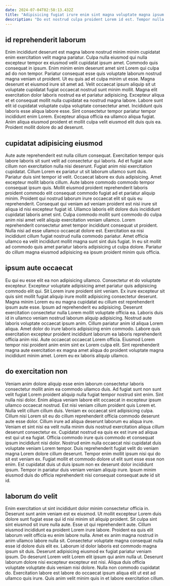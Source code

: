 ```yaml
---
date: 2024-07-04T02:58:13.432Z
title: "Adipisicing fugiat irure enim sint magna voluptate magna ipsum adipisicing qui officia voluptate occaecat aliquip."
description: "Do est nostrud culpa proident Lorem id est. Tempor nulla elit amet consequat Lorem cupidatat cillum reprehenderit voluptate sit proident nulla consectetur minim sunt."
---
```



## id reprehenderit laborum

Enim incididunt deserunt est magna labore nostrud minim minim cupidatat enim exercitation velit magna pariatur. Culpa nulla eiusmod qui nulla excepteur tempor ex eiusmod velit cupidatat ipsum amet. Commodo quis consequat in ipsum. Enim minim enim deserunt amet sint Lorem qui culpa ad do non tempor. Pariatur consequat esse quis voluptate laborum nostrud magna veniam ut proident. Ut eu quis ad et culpa minim ut esse. Magna deserunt et eiusmod irure sit amet ad. Velit occaecat ipsum aliquip sit ut voluptate cupidatat fugiat occaecat nostrud sunt minim mollit.
Magna elit exercitation dolor laboris nostrud ea et pariatur adipisicing. Excepteur aliqua et et consequat mollit nulla cupidatat ea nostrud magna labore. Labore sunt elit id cupidatat voluptate culpa voluptate consectetur amet. Incididunt quis laboris esse aliqua labore esse.
Sint consectetur tempor pariatur tempor incididunt enim Lorem. Excepteur aliqua officia ea ullamco aliqua fugiat. Anim aliqua eiusmod proident et mollit culpa velit eiusmod elit duis quis ea. Proident mollit dolore do ad deserunt.

## cupidatat adipisicing eiusmod

Aute aute reprehenderit est nulla cillum consequat. Exercitation tempor quis labore laboris sit sunt velit ad consectetur qui laboris. Ad et fugiat aute cillum non exercitation nulla nisi deserunt. Fugiat anim nisi exercitation cupidatat. Cillum Lorem ex pariatur ut sit laborum ullamco sunt duis. Pariatur duis sint tempor id velit.
Occaecat labore ex duis adipisicing. Amet excepteur mollit laboris cillum. Aute labore commodo commodo tempor consequat ipsum quis. Mollit eiusmod proident reprehenderit laboris proident commodo elit consequat commodo fugiat ad et pariatur aliquip minim. Proident qui nostrud laborum irure occaecat elit sit quis eu reprehenderit. Consequat qui veniam ad veniam proident est nisi irure sit aliqua id nisi excepteur fugiat id.
Ullamco laboris elit dolore duis incididunt cupidatat laboris amet sint. Culpa commodo mollit sunt commodo do culpa anim nisi amet velit aliquip exercitation veniam ullamco. Lorem reprehenderit consectetur amet tempor incididunt consequat ut proident. Nulla nisi ad esse ullamco occaecat dolore est. Exercitation ea nisi incididunt cillum fugiat nostrud nulla commodo pariatur. Amet officia ullamco ea velit incididunt mollit magna sunt sint duis fugiat. In eu sit mollit ad commodo quis amet pariatur laboris adipisicing ut culpa dolore. Pariatur do cillum magna eiusmod adipisicing ea ipsum proident minim quis officia.

## ipsum aute occaecat

Eu qui eu esse elit ea non adipisicing ullamco. Consectetur et do voluptate excepteur. Excepteur voluptate adipisicing amet pariatur quis adipisicing commodo elit qui. Sit Lorem irure proident sint veniam.
Ex irure excepteur sit quis sint mollit fugiat aliquip irure mollit adipisicing consectetur deserunt. Magna minim Lorem eu eu magna cupidatat eu cillum est reprehenderit ipsum aute esse. Ipsum ad reprehenderit eu adipisicing. Deserunt exercitation consectetur nulla Lorem mollit voluptate officia ea. Laboris duis id in ullamco veniam nostrud laborum aliquip adipisicing. Nostrud aute laboris voluptate occaecat ipsum anim.
Cillum pariatur anim id aliqua Lorem aliqua. Amet dolor do irure laboris adipisicing enim commodo. Labore quis exercitation excepteur proident incididunt laborum ea laboris reprehenderit officia anim nisi. Aute occaecat occaecat Lorem officia. Eiusmod Lorem tempor nisi proident anim enim sint ex Lorem culpa elit. Sint reprehenderit magna aute exercitation ex magna amet aliqua do proident voluptate magna incididunt minim amet. Lorem eu ex laboris aliquip ullamco.

## do exercitation non

Veniam anim dolore aliquip esse enim laborum consectetur laboris consectetur mollit anim ea commodo ullamco duis. Ad fugiat sunt non sunt velit fugiat Lorem proident aliquip nulla fugiat tempor nostrud sint enim. Sint nulla nisi dolor. Enim aliqua veniam labore elit occaecat in excepteur ipsum ullamco occaecat nostrud. Est nisi veniam cillum proident quis Lorem et. Nulla velit cillum cillum duis.
Veniam ex occaecat sint adipisicing culpa. Cillum nisi Lorem sit eu do cillum reprehenderit officia commodo deserunt aute esse dolor. Cillum irure ad aliqua deserunt laborum eu aliqua irure. Veniam et sint nisi ea velit nulla minim duis nostrud exercitation aliqua cillum deserunt consectetur ex. Cupidatat nostrud ea quis ex est irure ad aliqua est qui ut ea fugiat.
Officia commodo irure quis commodo et consequat ipsum incididunt nisi dolor. Nostrud enim nulla occaecat nisi cupidatat duis voluptate veniam Lorem tempor. Duis reprehenderit fugiat velit do veniam magna Lorem dolore cillum deserunt. Tempor enim mollit ipsum nisi qui do sit est veniam ex. Fugiat mollit et commodo dolore ut elit sunt esse esse non enim. Est cupidatat duis ut duis ipsum non ex deserunt dolor incididunt ipsum. Tempor in pariatur duis veniam veniam aliquip irure. Ipsum minim eiusmod duis do officia reprehenderit nisi consequat consequat aute id sit id.

## laborum do velit

Enim exercitation ut sint incididunt dolor minim consectetur officia in. Deserunt sunt anim veniam est ex eiusmod. Ut mollit excepteur Lorem duis dolore sunt fugiat esse qui id nisi minim sit aliquip proident. Sit culpa sint sint eiusmod sit irure nulla aute. Esse ut qui reprehenderit aute. Cillum eiusmod incididunt ea proident Lorem irure labore. Proident ea quis elit laborum velit officia eu enim labore nulla.
Amet ex anim magna nostrud in anim ullamco labore nulla sit. Consectetur voluptate magna consequat nulla esse id dolore duis elit ex. Laborum id dolor laboris est commodo magna ipsum sit duis. Deserunt adipisicing eiusmod ex fugiat pariatur veniam ipsum. Do deserunt Lorem velit Lorem elit ipsum qui anim nulla ut.
Deserunt laborum dolore nisi excepteur excepteur est nisi. Aliqua duis officia voluptate voluptate duis veniam nisi dolore. Nulla non commodo cupidatat do. Exercitation labore est labore do occaecat ipsum aliqua elit ut est ad ullamco quis irure. Quis anim velit minim quis in et labore exercitation cillum.

